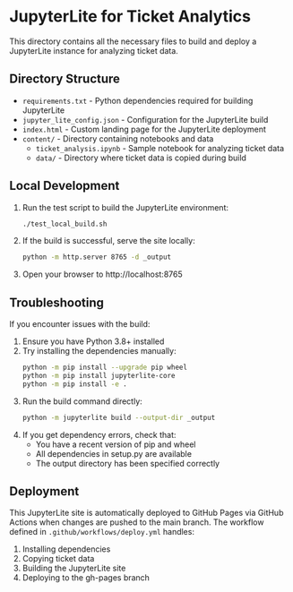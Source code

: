 # JupyterLite for Ticket Analytics

This directory contains all the necessary files to build and deploy a JupyterLite instance for analyzing ticket data.

## Directory Structure

- `requirements.txt` - Python dependencies required for building JupyterLite
- `jupyter_lite_config.json` - Configuration for the JupyterLite build
- `index.html` - Custom landing page for the JupyterLite deployment
- `content/` - Directory containing notebooks and data
  - `ticket_analysis.ipynb` - Sample notebook for analyzing ticket data
  - `data/` - Directory where ticket data is copied during build

## Local Development

1. Run the test script to build the JupyterLite environment:
   ```bash
   ./test_local_build.sh
   ```

2. If the build is successful, serve the site locally:
   ```bash
   python -m http.server 8765 -d _output
   ```

3. Open your browser to http://localhost:8765

## Troubleshooting

If you encounter issues with the build:

1. Ensure you have Python 3.8+ installed
2. Try installing the dependencies manually:
   ```bash
   python -m pip install --upgrade pip wheel
   python -m pip install jupyterlite-core
   python -m pip install -e .
   ```
3. Run the build command directly:
   ```bash
   python -m jupyterlite build --output-dir _output
   ```
4. If you get dependency errors, check that:
   - You have a recent version of pip and wheel
   - All dependencies in setup.py are available
   - The output directory has been specified correctly

## Deployment

This JupyterLite site is automatically deployed to GitHub Pages via GitHub Actions when changes are pushed to the main branch. The workflow defined in `.github/workflows/deploy.yml` handles:

1. Installing dependencies
2. Copying ticket data
3. Building the JupyterLite site
4. Deploying to the gh-pages branch
